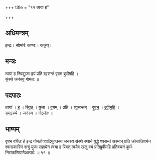 +++
title = "११ त्वया ह"

+++
## अधिमन्त्रम्
इन्द्रः। सोभरिः काण्वः। ककुप्।

## मन्त्रः
त्वया॑ ह स्विद्यु॒जा व॒यं प्रति॑ श्व॒सन्तं॑ वृषभ ब्रुवीमहि ।  
सं॒स्थे जन॑स्य॒ गोम॑तः ॥

## पदपाठः
त्वया॑ । ह॒ । स्वि॒त् । यु॒जा । व॒यम् । प्रति॑ । श्व॒सन्त॑म् । वृ॒ष॒भ॒ । ब्रु॒वी॒म॒हि॒ ।  
स॒म्ऽस्थे । जन॑स्य । गोऽम॑तः ॥

## भाष्यम्
वृषभ वर्षितः हे इन्द्र गोमतोगवादियुक्तस्य जनस्य संस्थे स्थाने युद्धे श्वसन्तं अस्मान् प्रति क्रोधातिशयेन श्वासकारिणं शत्रुं युजा सहायेन त्वया ह स्वित् त्वयैव खलु वयं प्रतिब्रुवीमहि प्रतिवचनं कुर्मः निराकरिष्यामैअत्यर्थः ॥ ११ ॥